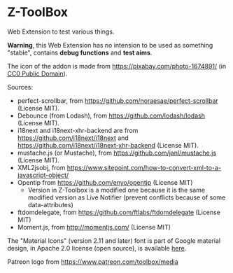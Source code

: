 # Z-ToolBox
Web Extension to test various things.

**Warning**, this Web Extension has no intension to be used as something "stable", contains **debug functions** and **test aims**. 

The icon of the addon is made from https://pixabay.com/photo-1674891/ (in [CC0 Public Domain](https://pixabay.com/fr/service/terms/#usage)).

Sources:
- perfect-scrollbar, from https://github.com/noraesae/perfect-scrollbar (License MIT).
- Debounce (from Lodash), from https://github.com/lodash/lodash (License MIT).
- i18next and i18next-xhr-backend are from https://github.com/i18next/i18next and https://github.com/i18next/i18next-xhr-backend (License MIT).
- mustache.js (or Mustache), from https://github.com/janl/mustache.js (License MIT).
- XML2jsobj, from https://www.sitepoint.com/how-to-convert-xml-to-a-javascript-object/
- Opentip from https://github.com/enyo/opentip (License MIT)
  - Version in Z-Toolbox is a modified one because it is the same modified version as Live Notifier (prevent conflicts because of some data-attributes)
- ftdomdelegate, from https://github.com/ftlabs/ftdomdelegate (License MIT)
- Moment.js, from http://momentjs.com/ (License MIT)


The "Material Icons" (version 2.11 and later) font is part of Google material design, in Apache 2.0 license (open source), is available [here](https://google.github.io/material-design-icons/).

Patreon logo from https://www.patreon.com/toolbox/media